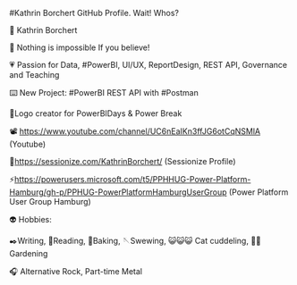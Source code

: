 #Kathrin Borchert GitHub Profile. Wait! Whos?


🦄 Kathrin Borchert <p>
💬 Nothing is impossible If you believe! <p>
💗 Passion for Data, #PowerBI, UI/UX, ReportDesign, REST API, Governance and Teaching <p>
⌨️ New Project: #PowerBI REST API with #Postman <p>
🌟Logo creator for PowerBIDays & Power Break <p>
📽️ https://www.youtube.com/channel/UC6nEaIKn3ffJG6otCqNSMlA (Youtube) <p>
📣https://sessionize.com/KathrinBorchert/ (Sessionize Profile) <p>
⚡https://powerusers.microsoft.com/t5/PPHHUG-Power-Platform-Hamburg/gh-p/PPHUG-PowerPlatformHamburgUserGroup (Power Platform User Group Hamburg) <p>
👽 Hobbies: <p>
✒️Writing, 📖Reading, 🍪Baking, 🪡Swewing, 😺😺😺 Cat cuddeling, 🧑‍🌾 Gardening <p>
🎧 Alternative Rock, Part-time Metal
